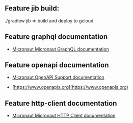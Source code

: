## Feature jib build:

./gradlew jib  => build and deploy to gcloud.


## Feature graphql documentation

- [Micronaut Micronaut GraphQL documentation](https://micronaut-projects.github.io/micronaut-graphql/latest/guide/index.html)

## Feature openapi documentation

- [Micronaut OpenAPI Support documentation](https://micronaut-projects.github.io/micronaut-openapi/latest/guide/index.html)

- [https://www.openapis.org](https://www.openapis.org)

## Feature http-client documentation

- [Micronaut Micronaut HTTP Client documentation](https://docs.micronaut.io/latest/guide/index.html#httpClient)

